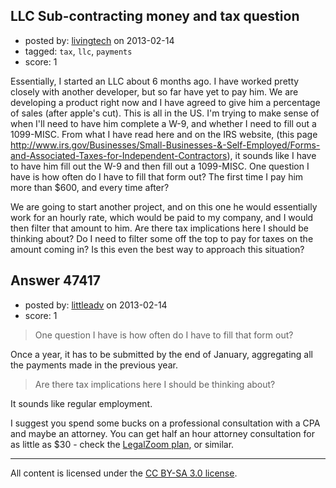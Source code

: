 ## LLC Sub-contracting money and tax question

- posted by: [livingtech](https://stackexchange.com/users/-1/25023-livingtech) on 2013-02-14
- tagged: `tax`, `llc`, `payments`
- score: 1

Essentially, I started an LLC about 6 months ago. I have worked pretty closely with another developer, but so far have yet to pay him. We are developing a product right now and I have agreed to give him a percentage of sales (after apple's cut). This is all in the US. I'm trying to make sense of when I'll need to have him complete a W-9, and whether I need to fill out a 1099-MISC. From what I have read here and on the IRS website, (this page http://www.irs.gov/Businesses/Small-Businesses-&-Self-Employed/Forms-and-Associated-Taxes-for-Independent-Contractors), it sounds like I have to have him fill out the W-9 and then fill out a 1099-MISC. One question I have is how often do I have to fill that form out? The first time I pay him more than $600, and every time after?

We are going to start another project, and on this one he would essentially work for an hourly rate, which would be paid to my company, and I would then filter that amount to him. Are there tax implications here I should be thinking about? Do I need to filter some off the top to pay for taxes on the amount coming in? Is this even the best way to approach this situation?


## Answer 47417

- posted by: [littleadv](https://stackexchange.com/users/-1/13808-littleadv) on 2013-02-14
- score: 1

<blockquote>
  <p>One question I have is how often do I have to fill that form out?</p>
</blockquote>

<p>Once a year, it has to be submitted by the end of January, aggregating all the payments made in the previous year.</p>

<blockquote>
  <p>Are there tax implications here I should be thinking about?</p>
</blockquote>

<p>It sounds like regular employment.</p>

<p>I suggest you spend some bucks on a professional consultation with a CPA and maybe an attorney. You can get half an hour attorney consultation for as little as $30 - check the <a href="http://www.legalzoom.com/attorneys-lawyers/legal-plans/business.html" rel="nofollow">LegalZoom plan</a>, or similar.</p>




---

All content is licensed under the [CC BY-SA 3.0 license](https://creativecommons.org/licenses/by-sa/3.0/).
